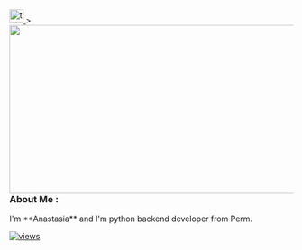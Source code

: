 <a href="https://t.me/Nesqvic" target="_blank">
  <img src="https://img.shields.io/static/v1?message=Telegram&logo=telegram&label=&color=2CA5E0&logoColor=white&labelColor=&style=for-the-badge" height="25" alt="telegram logo"/>
 </a>
<img align="left" src="https://media.giphy.com/media/v1.Y2lkPTc5MGI3NjExeng0eGw5Y2w4OTFhZ3h0Zzc4enp4Yzc5c21ndnpqODIxNW54d3E4YyZlcD12MV9pbnRlcm5hbF9naWZfYnlfaWQmY3Q9Zw/3o7TKL99c114pKWM7u/giphy.gif" width="600" height="300"/>>

### About Me :
<p align="left">I'm **Anastasia** and I'm python backend developer from Perm.

[![views](https://komarev.com/ghpvc/?username=kvasty&style=flat&color=313131&label=views)](https://github.com/kvasty)
